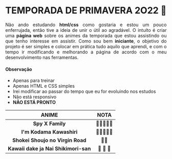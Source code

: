 # TEMPORADA DE PRIMAVERA 2O22 :cherry_blossom:
 
 <p align  = "justify"> Não ando estudando <strong>html/css</strong> como gostaria e estou um pouco enferrujada, então tive a ideia de unir o útil ao agradável. O intuíto é criar uma <strong>página web</strong> sobre os animes da temporada que estou assistindo ou que tenho interesse em assistir. Como sou bem <strong>iniciante</strong>, o objetivo do projeto é ser simples e colocar em prática tudo aquilo que aprendi, e com o tempo ir modificando e melhorando a página de acordo com o meu desenvolvimento nas ferramentas. </p>
 
 
#### Observação
- Apenas para treinar
- Apenas HTML e CSS simples 
- Irei modificar ao passar do tempo que eu for evoluindo nos estudos
- Não está responsivo
- **NÃO ESTÁ PRONTO**


ANIME | NOTA
:-----:|:------:
**Spy X Family**        |:star2::star2::star2::star2::star2:
**I'm Kodama Kawashiri**|:star2::star2::star2::star2::star2:
**Shokei Shoujo no Virgin Road**|:star2::star2:     
**Kawaii dake ja Nai Shikimori-san** | :star2: :star2: :star2:
